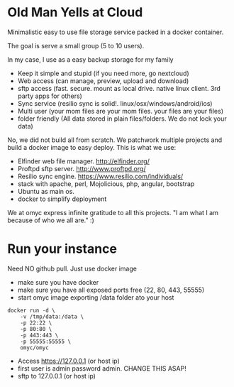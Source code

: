 # Old Man Yells at Cloud

Minimalistic easy to use file storage service packed in a docker container.

The goal is serve a small group (5 to 10 users). 

In my case, I use as a easy backup storage for my family

* Keep it simple and stupid (if you need more, go nextcloud)
* Web access (can manage, preview, upload and download)
* sftp access (fast. secure. mount as local drive. native linux client. 3rd party apps for others)
* Sync service (resilio sync is solid!. linux/osx/windows/android/ios)
* Multi user (your mom files are your mom files. your files are your files)
* folder friendly (All data stored in plain files/folders. We do not lock your data)

No, we did not build all from scratch. We patchwork multiple projects and build a docker image to easy deploy. This is what we use:

* Elfinder web file manager. http://elfinder.org/
* Proftpd sftp server. http://www.proftpd.org/
* Resilio sync engine. https://www.resilio.com/individuals/
* stack with apache, perl, Mojolicious, php, angular, bootstrap
* Ubuntu as main os.
* docker to simplify deployment

We at omyc express infinite gratitude to all this projects. "I am what I am because of who we all are." :)

# Run your instance

Need NO github pull. Just use docker image 

* make sure you have docker
* make sure you have all exposed ports free (22, 80, 443, 55555)
* start omyc image exporting /data folder ato your host 

```
docker run -d \
	-v /tmp/data:/data \
	-p 22:22 \
	-p 80:80 \
	-p 443:443 \
	-p 55555:55555 \
	omyc/omyc
```
* Access https://127.0.0.1 (or host ip)
* first user is admin password admin. CHANGE THIS ASAP!
* sftp to 127.0.0.1 (or host ip)
